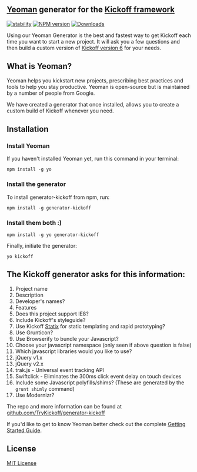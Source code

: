 ## [Yeoman](http://yeoman.io) generator for the [Kickoff framework](https://github.com/TryKickoff/kickoff/)
[![stability][stability-image]][stability-url]
[![NPM version][npm-image]][npm-url]
[![Downloads][downloads-image]][downloads-url]

[stability-image]: https://img.shields.io/badge/stability-stable-brightgreen.svg?style=flat-square
[stability-url]: https://nodejs.org/api/documentation.html#documentation_stability_index
[npm-image]: https://img.shields.io/npm/v/generator-kickoff.svg?style=flat-square
[npm-url]: https://npmjs.org/package/generator-kickoff
[downloads-image]: http://img.shields.io/npm/dm/budo.svg?style=flat-square
[downloads-url]: https://npmjs.org/package/generator-kickoff


Using our Yeoman Generator is the best and fastest way to get Kickoff each time you want to start a new project. It will ask you a few questions and then build a custom version of [Kickoff version 6](https://github.com/TryKickoff/kickoff/releases/tag/6.0.0) for your needs.

## What is Yeoman?
Yeoman helps you kickstart new projects, prescribing best practices and tools to help you stay productive. Yeoman is open-source but is maintained by a number of people from Google.

We have created a generator that once installed, allows you to create a custom build of Kickoff whenever you need.

## Installation

### Install Yeoman
If you haven't installed Yeoman yet, run this command in your terminal:

```shell
npm install -g yo
```

### Install the generator
To install generator-kickoff from npm, run:

```shell
npm install -g generator-kickoff
```

### Install them both :)
```shell
npm install -g yo generator-kickoff
```

Finally, initiate the generator:

```shell
yo kickoff
```

## The Kickoff generator asks for this information:
1. Project name
1. Description
1. Developer's names?
1. Features
 1. Does this project support IE8?
 1. Include Kickoff's styleguide?
 1. Use Kickoff [Statix](/kickoff/statix/) for static templating and rapid prototyping?
 1. Use Grunticon?
1. Use Browserify to bundle your Javascript?
1. Choose your javascript namespace (only seen if above question is false)
1. Which javascript libraries would you like to use? 
 1. jQuery v1.x
 1. jQuery v2.x
 1. trak.js - Universal event tracking API
 1. Swiftclick - Eliminates the 300ms click event delay on touch devices
 1. Include some Javascript polyfills/shims? (These are generated by the `grunt shimly` command)
 1. Use Modernizr?

The repo and more information can be found at [github.com/TryKickoff/generator-kickoff](https://github.com/TryKickoff/generator-kickoff)

If you'd like to get to know Yeoman better check out the complete [Getting Started Guide](https://github.com/yeoman/yeoman/wiki/Getting-Started).


## License

[MIT License](http://trykickoff.mit-license.org)
